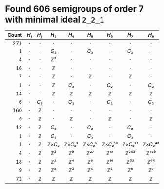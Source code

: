 # Found 606 semigroups of order 7 with minimal ideal `2_2_1`


Count | 𝐻₁ | 𝐻₂ | 𝐻₃ | 𝐻₄ | 𝐻₅ | 𝐻₆ | 𝐻₇ | 𝐻₈ | 𝐻₉ | 𝐻₁₀
--: | :--: | :--: | :--: | :--: | :--: | :--: | :--: | :--: | :--: | :--:
271 | · | · | · | · | · | · | · | · | · | ·
1 | · | · | 𝐶₂ | · | 𝐶₂ | · | 𝐶₂ | · | 𝐶₂ | ·
4 | · | · | ℤ² | · | · | · | · | · | · | ·
16 | · | · | ℤ | · | · | · | · | · | · | ·
7 | · | · | ℤ | · | ℤ | · | ℤ | · | ℤ | ·
1 | · | · | ℤ | 𝐶₂ | · | 𝐶₂ | · | 𝐶₂ | · | 𝐶₂
14 | · | · | ℤ | ℤ | ℤ | ℤ | ℤ | ℤ | ℤ | ℤ
6 | · | 𝐶₂ | · | 𝐶₂ | · | 𝐶₂ | · | 𝐶₂ | · | 𝐶₂
160 | · | ℤ | · | · | · | · | · | · | · | ·
9 | · | ℤ | · | ℤ | · | ℤ | · | ℤ | · | ℤ
12 | · | ℤ | 𝐶₂ | · | 𝐶₂ | · | 𝐶₂ | · | 𝐶₂ | ·
1 | · | ℤ | 𝐶₃ | · | 𝐶₃ | · | 𝐶₃ | · | 𝐶₃ | ·
1 | · | ℤ | ℤ×𝐶₂ | ℤ×𝐶₂² | ℤ×𝐶₂⁵ | ℤ×𝐶₂¹⁰ | ℤ×𝐶₂²¹ | ℤ×𝐶₂⁴² | ℤ×𝐶₂⁸⁵ | ℤ×𝐶₂¹⁷⁰
4 | · | ℤ | ℤ³ | ℤ⁹ | ℤ²⁷ | ℤ⁸¹ | ℤ²⁴³ | ℤ⁷²⁹ | ℤ²¹⁸⁷ | ℤ⁶⁵⁶¹
18 | · | ℤ | ℤ² | ℤ⁴ | ℤ⁸ | ℤ¹⁶ | ℤ³² | ℤ⁶⁴ | ℤ¹²⁸ | ℤ²⁵⁶
9 | · | ℤ | ℤ² | ℤ³ | ℤ⁴ | ℤ⁵ | ℤ⁶ | ℤ⁷ | ℤ⁸ | ℤ⁹
72 | · | ℤ | ℤ | ℤ | ℤ | ℤ | ℤ | ℤ | ℤ | ℤ
